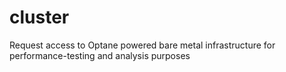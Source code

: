 # cluster
Request access to Optane powered bare metal infrastructure for performance-testing and analysis purposes
